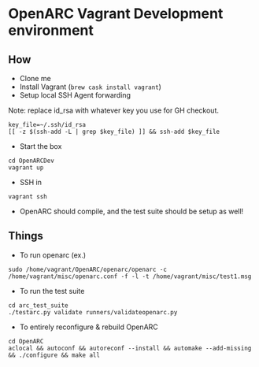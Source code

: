 # OpenARC Vagrant Development environment

## How

* Clone me
* Install Vagrant (```brew cask install vagrant```)
* Setup local SSH Agent forwarding

Note: replace id_rsa with whatever key you use for GH checkout.
```
key_file=~/.ssh/id_rsa
[[ -z $(ssh-add -L | grep $key_file) ]] && ssh-add $key_file
```
* Start the box
```
cd OpenARCDev
vagrant up
```
* SSH in
```
vagrant ssh
```
* OpenARC should compile, and the test suite should be setup as well!

## Things

* To run openarc (ex.)
```
sudo /home/vagrant/OpenARC/openarc/openarc -c /home/vagrant/misc/openarc.conf -f -l -t /home/vagrant/misc/test1.msg
```
* To run the test suite
```
cd arc_test_suite
./testarc.py validate runners/validateopenarc.py
```
* To entirely reconfigure & rebuild OpenARC
```
cd OpenARC
aclocal && autoconf && autoreconf --install && automake --add-missing && ./configure && make all
```
